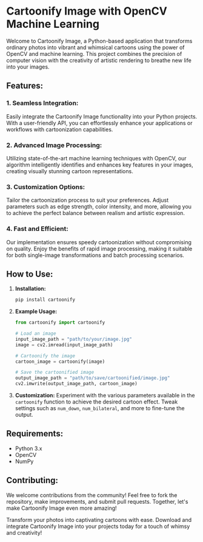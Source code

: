 # Cartoonify Image with OpenCV Machine Learning

Welcome to Cartoonify Image, a Python-based application that transforms ordinary photos into vibrant and whimsical cartoons using the power of OpenCV and machine learning. This project combines the precision of computer vision with the creativity of artistic rendering to breathe new life into your images.

## Features:

### 1. Seamless Integration:
Easily integrate the Cartoonify Image functionality into your Python projects. With a user-friendly API, you can effortlessly enhance your applications or workflows with cartoonization capabilities.

### 2. Advanced Image Processing:
Utilizing state-of-the-art machine learning techniques with OpenCV, our algorithm intelligently identifies and enhances key features in your images, creating visually stunning cartoon representations.

### 3. Customization Options:
Tailor the cartoonization process to suit your preferences. Adjust parameters such as edge strength, color intensity, and more, allowing you to achieve the perfect balance between realism and artistic expression.

### 4. Fast and Efficient:
Our implementation ensures speedy cartoonization without compromising on quality. Enjoy the benefits of rapid image processing, making it suitable for both single-image transformations and batch processing scenarios.

## How to Use:

1. **Installation:**
    ```bash
    pip install cartoonify
    ```

2. **Example Usage:**
    ```python
    from cartoonify import cartoonify

    # Load an image
    input_image_path = "path/to/your/image.jpg"
    image = cv2.imread(input_image_path)

    # Cartoonify the image
    cartoon_image = cartoonify(image)

    # Save the cartoonified image
    output_image_path = "path/to/save/cartoonified/image.jpg"
    cv2.imwrite(output_image_path, cartoon_image)
    ```

3. **Customization:**
   Experiment with the various parameters available in the `cartoonify` function to achieve the desired cartoon effect. Tweak settings such as `num_down`, `num_bilateral`, and more to fine-tune the output.

## Requirements:

- Python 3.x
- OpenCV
- NumPy

## Contributing:

We welcome contributions from the community! Feel free to fork the repository, make improvements, and submit pull requests. Together, let's make Cartoonify Image even more amazing!

Transform your photos into captivating cartoons with ease. Download and integrate Cartoonify Image into your projects today for a touch of whimsy and creativity!

